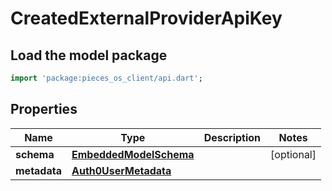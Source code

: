 # CreatedExternalProviderApiKey

## Load the model package
```dart
import 'package:pieces_os_client/api.dart';
```

## Properties
Name | Type | Description | Notes
------------ | ------------- | ------------- | -------------
**schema** | [**EmbeddedModelSchema**](../models/EmbeddedModelSchema) |  | [optional] 
**metadata** | [**Auth0UserMetadata**](../models/Auth0UserMetadata) |  | 




